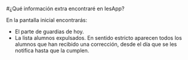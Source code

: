 #¿Qué información extra encontraré en IesApp?

En la pantalla inicial encontrarás:

- El parte de guardias de hoy.
- La lista alumnos expulsados. En sentido estricto aparecen todos los alumnos que han recibido una corrección, desde el día que se les notifica hasta que la cumplen.